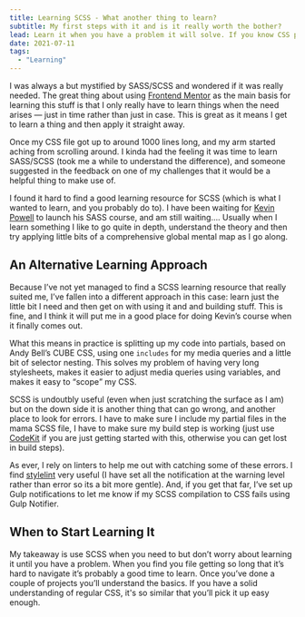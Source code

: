 ```yaml
---
title: Learning SCSS - What another thing to learn?
subtitle: My first steps with it and is it really worth the bother?
lead: Learn it when you have a problem it will solve. If you know CSS pretty well, don’t worry, you’ll pick up the basics soon enough.
date: 2021-07-11
tags:
  - "Learning"
---
```


I was always a but mystified by SASS/SCSS and wondered if it was really needed. The great thing about using [Frontend Mentor](https://www.frontendmentor.io) as the main basis for learning this stuff is that I only really have to learn things when the need arises — just in time rather than just in case. This is great as it means I get to learn a thing and then apply it straight away.

Once my CSS file got up to around 1000 lines long, and my arm started aching from scrolling around. I kinda had the feeling it was time to learn SASS/SCSS (took me a while to understand the difference), and someone suggested in the feedback on one of my challenges that it would be a helpful thing to make use of.

I found it hard to find a good learning resource for SCSS (which is what I wanted to learn, and you probably do to). I have been waiting for [Kevin Powell](https://www.kevinpowell.co/courses/) to launch his SASS course, and am still waiting…. Usually when I learn something I like to go quite in depth, understand the theory and then try applying little bits of a comprehensive global mental map as I go along.

## An Alternative Learning Approach

Because I’ve not yet managed to find a SCSS learning resource that really suited me, I’ve fallen into a different approach in this case: learn just the little bit I need and then get on with using it and and building stuff. This is fine, and I think it will put me in a good place for doing Kevin’s course when it finally comes out.

What this means in practice is splitting up my code into partials, based on Andy Bell’s CUBE CSS, using one `includes` for my media queries and a little bit of selector nesting. This solves my problem of having very long stylesheets, makes it easier to adjust media queries using variables, and makes it easy to <q>scope</q> my CSS.

SCSS is undoutbly useful (even when just scratching the surface as I am) but on the down side it is another thing that can go wrong, and another place to look for errors. I have to make sure I include my partial files in the mama SCSS file, I have to make sure my build step is working (just use [CodeKit](https://codekitapp.com/) if you are just getting started with this, otherwise you can get lost in build steps).

As ever, I rely on linters to help me out with catching some of these errors. I find [stylelint](https://stylelint.io/) very useful (I have set all the notification at the warning level rather than error so its a bit more gentle). And, if you get that far, I’ve set up Gulp notifications to let me know if my SCSS compilation to CSS fails using Gulp Notifier.

## When to Start Learning It

My takeaway is use SCSS when you need to but don’t worry about learning it until you have a problem. When you find you file getting so long that it’s hard to navigate it’s probably a good time to learn. Once you’ve done a couple of projects you’ll understand the basics. If you have a solid understanding of regular CSS, it's so similar that you’ll pick it up easy enough.
